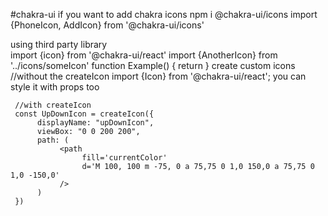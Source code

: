 #chakra-ui
if you want to add chakra icons 
     npm i @chakra-ui/icons 
     import {PhoneIcon, AddIcon} from '@chakra-ui/icons'

using third party library     
     import {icon} from '@chakra-ui/react'
     import {AnotherIcon} from '../icons/someIcon'
     function Example() {
          return <Icon as={AnotherIcon} />
     }
create custom icons 
     //without the createIcon
     import {Icon} from '@chakra-ui/react';
     <Icon viewBox='0 0 200 200' color='red.500'>
          <path
          fill='currentColor'
          d='M 100, 100 m -75, 0 a 75,75 0 1,0 150,0 a 75,75 0 1,0 -150,0'
          />
     </Icon>
     you can style it with props too
     
     //with createIcon
     const UpDownIcon = createIcon({
          displayName: "upDownIcon",
          viewBox: "0 0 200 200",
          path: ( 
               <path
                    fill='currentColor'
                    d='M 100, 100 m -75, 0 a 75,75 0 1,0 150,0 a 75,75 0 1,0 -150,0'
               />
          )
     })